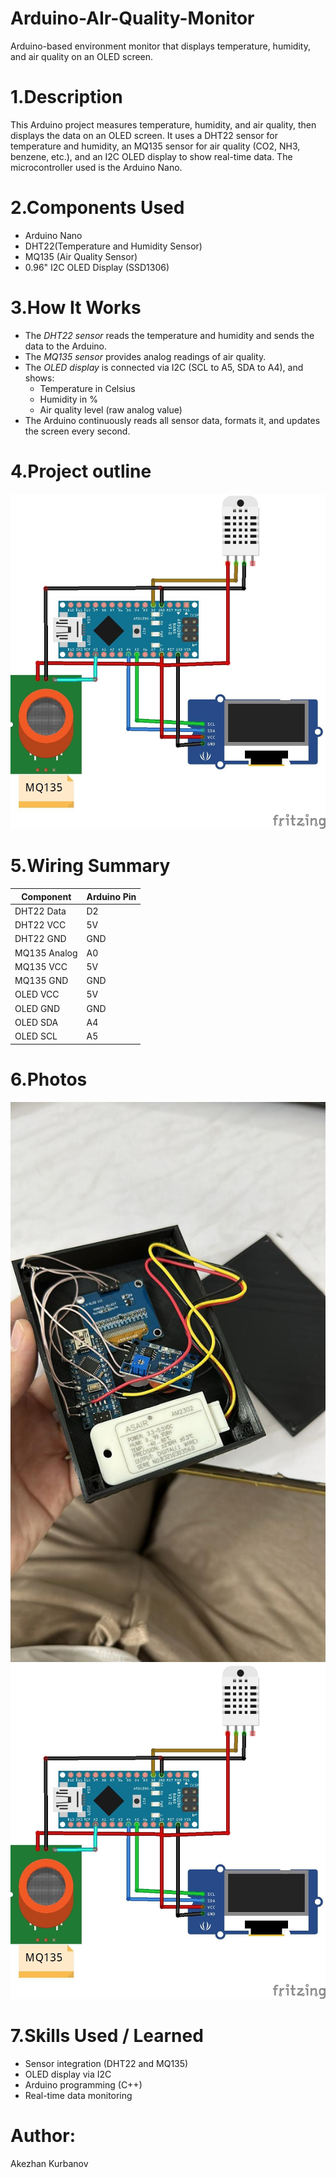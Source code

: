 # Arduino-AIr-Quality-Monitor
Arduino-based environment monitor that displays temperature, humidity, and air quality on an OLED screen.

# 1.Description
This Arduino project measures temperature, humidity, and air quality, then displays the data on an OLED screen. It uses a DHT22 sensor for temperature and humidity, an MQ135 sensor for air quality (CO2, NH3, benzene, etc.), and an I2C OLED display to show real-time data. The microcontroller used is the Arduino Nano.

# 2.Components Used
- Arduino Nano
- DHT22(Temperature and Humidity Sensor)
- MQ135 (Air Quality Sensor)
- 0.96" I2C OLED Display (SSD1306)

# 3.How It Works
- The *DHT22 sensor* reads the temperature and humidity and sends the data to the Arduino.
- The *MQ135 sensor* provides analog readings of air quality.
- The *OLED display* is connected via I2C (SCL to A5, SDA to A4), and shows:
  - Temperature in Celsius
  - Humidity in %
  - Air quality level (raw analog value)
- The Arduino continuously reads all sensor data, formats it, and updates the screen every second.

# 4.Project outline
![Project outline](https://github.com/Akez76/Arduino-AIr-Quality-Monitor/blob/main/AIr%20n1.jpeg)


# 5.Wiring Summary
| Component     | Arduino Pin |
|---------------|-------------|
| DHT22 Data    | D2          |
| DHT22 VCC     | 5V          |
| DHT22 GND     | GND         |
| MQ135 Analog  | A0          |
| MQ135 VCC     | 5V          |
| MQ135 GND     | GND         |
| OLED VCC      | 5V          |
| OLED GND      | GND         |
| OLED SDA      | A4          |
| OLED SCL      | A5          |      


# 6.Photos
![Air Quality Monitor](https://github.com/Akez76/Arduino-AIr-Quality-Monitor/blob/main/AIr%20n2.jpeg)
![Air Quality Monitor2](https://github.com/Akez76/Arduino-AIr-Quality-Monitor/blob/main/AIr%20n1.jpeg)

# 7.Skills Used / Learned
- Sensor integration (DHT22 and MQ135)
- OLED display via I2C
- Arduino programming (C++)
- Real-time data monitoring

# Author:
Akezhan Kurbanov
